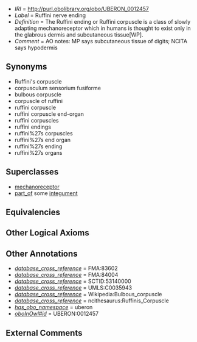  * *IRI* = http://purl.obolibrary.org/obo/UBERON_0012457
 * *Label* = Ruffini nerve ending
 * *Definition* = The Ruffini ending or Ruffini corpuscle is a class of slowly adapting mechanoreceptor which in humans is thought to exist only in the glabrous dermis and subcutaneous tissue[WP].
 * *Comment* = AO notes: MP says subcutaneous tissue of digits; NCITA says hypodermis

## Synonyms

 * Ruffini's corpuscle
 * corpusculum sensorium fusiforme
 * bulbous corpuscle
 * corpuscle of ruffini
 * ruffini corpuscle
 * ruffini corpuscle end-organ
 * ruffini corpuscles
 * ruffini endings
 * ruffini%27s corpuscles
 * ruffini%27s end organ
 * ruffini%27s ending
 * ruffini%27s organs

## Superclasses

 * [mechanoreceptor](../../UBERON/49/UBERON_0012449.md)
 * [part_of](../../BFO/50/BFO_0000050.md) some [integument](../../UBERON/99/UBERON_0002199.md)

## Equivalencies


## Other Logical Axioms


## Other Annotations

 * *[database_cross_reference](../../ef/oboInOwl#hasDbXref.md)* = FMA:83602
 * *[database_cross_reference](../../ef/oboInOwl#hasDbXref.md)* = FMA:84004
 * *[database_cross_reference](../../ef/oboInOwl#hasDbXref.md)* = SCTID:53140000
 * *[database_cross_reference](../../ef/oboInOwl#hasDbXref.md)* = UMLS:C0035943
 * *[database_cross_reference](../../ef/oboInOwl#hasDbXref.md)* = Wikipedia:Bulbous_corpuscle
 * *[database_cross_reference](../../ef/oboInOwl#hasDbXref.md)* = ncithesaurus:Ruffinis_Corpuscle
 * *[has_obo_namespace](../../ce/oboInOwl#hasOBONamespace.md)* = uberon
 * *[oboInOwl#id](../../id/oboInOwl#id.md)* = UBERON:0012457

## External Comments

